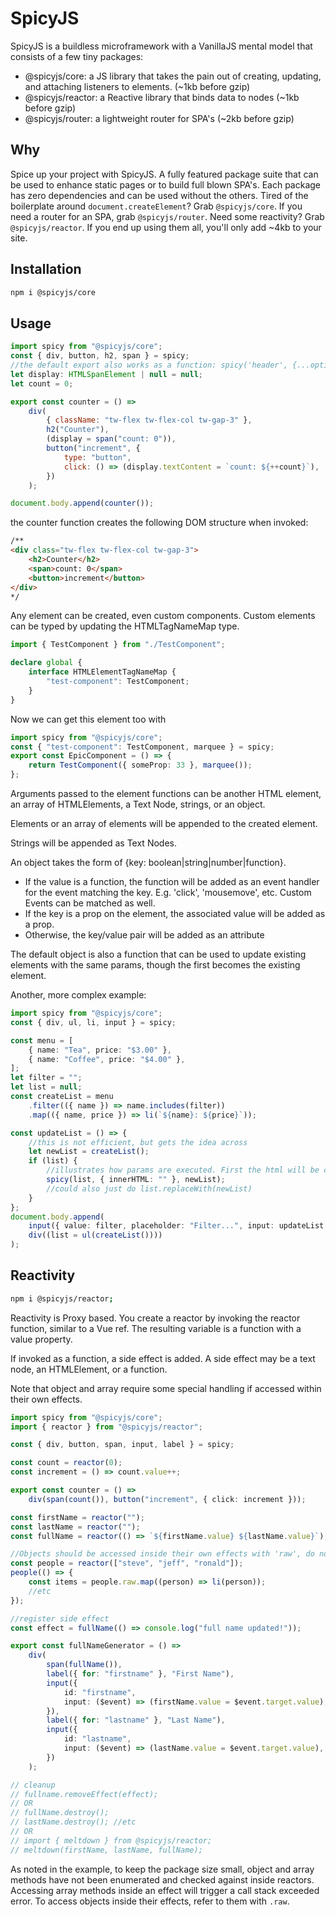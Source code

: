 # SpicyJS

SpicyJS is a buildless microframework with a VanillaJS mental model that consists of a few tiny packages:

- @spicyjs/core: a JS library that takes the pain out of creating, updating, and attaching listeners to elements. (~1kb before gzip)
- @spicyjs/reactor: a Reactive library that binds data to nodes (~1kb before gzip)
- @spicyjs/router: a lightweight router for SPA's (~2kb before gzip)

## Why

Spice up your project with SpicyJS. A fully featured package suite that can be used to enhance static pages or to build full blown SPA's. Each package has zero dependencies and can be used without the others. Tired of the boilerplate around `document.createElement`? Grab `@spicyjs/core`. If you need a router for an SPA, grab `@spicyjs/router`. Need some reactivity? Grab `@spicyjs/reactor`. If you end up using them all, you'll only add ~4kb to your site.

## Installation

```bash
npm i @spicyjs/core
```

## Usage

```js
import spicy from "@spicyjs/core";
const { div, button, h2, span } = spicy;
//the default export also works as a function: spicy('header', {...options}, 'this is a header'), etc
let display: HTMLSpanElement | null = null;
let count = 0;

export const counter = () =>
	div(
		{ className: "tw-flex tw-flex-col tw-gap-3" },
		h2("Counter"),
		(display = span("count: 0")),
		button("increment", {
			type: "button",
			click: () => (display.textContent = `count: ${++count}`),
		})
	);

document.body.append(counter());
```

the counter function creates the following DOM structure when invoked:

```html
/**
<div class="tw-flex tw-flex-col tw-gap-3">
	<h2>Counter</h2>
	<span>count: 0</span>
	<button>increment</button>
</div>
*/
```

Any element can be created, even custom components. Custom elements can be typed by updating the HTMLTagNameMap type.

```ts
import { TestComponent } from "./TestComponent";

declare global {
	interface HTMLElementTagNameMap {
		"test-component": TestComponent;
	}
}
```

Now we can get this element too with

```ts
import spicy from "@spicyjs/core";
const { "test-component": TestComponent, marquee } = spicy;
export const EpicComponent = () => {
	return TestComponent({ someProp: 33 }, marquee());
};
```

Arguments passed to the element functions can be another HTML element, an array of HTMLElements, a Text Node, strings, or an object.

Elements or an array of elements will be appended to the created element.

Strings will be appended as Text Nodes.

An object takes the form of {key: boolean|string|number|function}.

- If the value is a function, the function will be added as an event handler for the event matching the key. E.g. 'click', 'mousemove', etc. Custom Events can be matched as well.
- If the key is a prop on the element, the associated value will be added as a prop.
- Otherwise, the key/value pair will be added as an attribute

The default object is also a function that can be used to update existing elements with the same params, though the first becomes the existing element.

Another, more complex example:

```ts
import spicy from "@spicyjs/core";
const { div, ul, li, input } = spicy;

const menu = [
	{ name: "Tea", price: "$3.00" },
	{ name: "Coffee", price: "$4.00" },
];
let filter = "";
let list = null;
const createList = menu
	.filter(({ name }) => name.includes(filter))
	.map(({ name, price }) => li(`${name}: ${price}`));

const updateList = () => {
	//this is not efficient, but gets the idea across
	let newList = createList();
	if (list) {
		//illustrates how params are executed. First the html will be cleared, then the list appended
		spicy(list, { innerHTML: "" }, newList);
		//could also just do list.replaceWith(newList)
	}
};
document.body.append(
	input({ value: filter, placeholder: "Filter...", input: updateList }),
	div((list = ul(createList())))
);
```

## Reactivity

```bash
npm i @spicyjs/reactor;
```

Reactivity is Proxy based. You create a reactor by invoking the reactor function, similar to a Vue ref. The resulting variable is a function with a value property.

If invoked as a function, a side effect is added. A side effect may be a text node, an HTMLElement, or a function.

Note that object and array require some special handling if accessed within their own effects.

```ts
import spicy from "@spicyjs/core";
import { reactor } from "@spicyjs/reactor";

const { div, button, span, input, label } = spicy;

const count = reactor(0);
const increment = () => count.value++;

export const counter = () =>
	div(span(count()), button("increment", { click: increment }));

const firstName = reactor("");
const lastName = reactor("");
const fullName = reactor(() => `${firstName.value} ${lastName.value}`);

//Objects should be accessed inside their own effects with 'raw', do not update objects inside their own effects
const people = reactor(["steve", "jeff", "ronald"]);
people(() => {
	const items = people.raw.map((person) => li(person));
	//etc
});

//register side effect
const effect = fullName(() => console.log("full name updated!"));

export const fullNameGenerator = () =>
	div(
		span(fullName()),
		label({ for: "firstname" }, "First Name"),
		input({
			id: "firstname",
			input: ($event) => (firstName.value = $event.target.value),
		}),
		label({ for: "lastname" }, "Last Name"),
		input({
			id: "lastname",
			input: ($event) => (lastName.value = $event.target.value),
		})
	);

// cleanup
// fullname.removeEffect(effect);
// OR
// fullName.destroy();
// lastName.destroy(); //etc
// OR
// import { meltdown } from @spicyjs/reactor;
// meltdown(firstName, lastName, fullName);
```

As noted in the example, to keep the package size small, object and array methods have not been enumerated and checked against inside reactors. Accessing array methods inside an effect will trigger a call stack exceeded error. To access objects inside their effects, refer to them with `.raw`.
